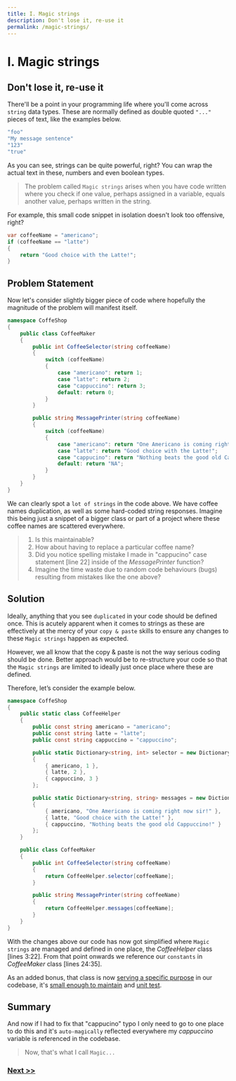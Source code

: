 ```yaml
---
title: I. Magic strings
description: Don't lose it, re-use it
permalink: /magic-strings/
---
```


# I. Magic strings

## Don't lose it, re-use it

There'll be a point in your programming life where you'll come across `string` data types. These are normally defined as double quoted `"..."` pieces of text, like the examples below.

```csharp
"foo"
"My message sentence"
"123"
"true"
```

As you can see, strings can be quite powerful, right? You can wrap the actual text in these, numbers and even boolean types.

> The problem called `Magic strings` arises when you have code written where you check if one value, perhaps assigned in a variable, equals another value, perhaps written in the string.

For example, this small code snippet in isolation doesn't look too offensive, right?

```csharp
var coffeeName = "americano";
if (coffeeName == "latte")
{
    return "Good choice with the Latte!";
}
```

## Problem Statement

Now let's consider slightly bigger piece of code where hopefully the magnitude of the problem will manifest itself.


```csharp
namespace CoffeShop
{
    public class CoffeeMaker
    {
        public int CoffeeSelector(string coffeeName)
        {
            switch (coffeeName)
            {
                case "americano": return 1;
                case "latte": return 2;
                case "cappuccino": return 3;
                default: return 0;
            }
        }

        public string MessagePrinter(string coffeeName)
        {
            switch (coffeeName)
            {
                case "americano": return "One Americano is coming right now sir!";
                case "latte": return "Good choice with the Latte!";
                case "cappucino": return "Nothing beats the good old Cappuccino!";
                default: return "NA";
            }
        }
    }
}
```

We can clearly spot a `lot of strings` in the code above. We have coffee names duplication, as well as some hard-coded string responses. Imagine this being just a snippet of a bigger class or part of a project where these coffee names are scattered everywhere.

> 1. Is this maintainable?
> 2. How about having to replace a particular coffee name?
> 3. Did you notice spelling mistake I made in "cappucino" case statement [line 22] inside of the *MessagePrinter* function?
> 4. Imagine the time waste due to random code behaviours (bugs) resulting from mistakes like the one above?

## Solution

Ideally, anything that you see `duplicated` in your code should be defined once. This is acutely apparent when it comes to strings as these are effectively at the mercy of your `copy & paste` skills to ensure any changes to these `Magic strings` happen as expected.

However, we all know that the copy & paste is not the way serious coding should be done. Better approach would be to re-structure your code so that the `Magic strings` are limited to ideally just once place where these are defined. 

Therefore, let’s consider the example below.

```csharp
namespace CoffeShop
{
    public static class CoffeeHelper
    {
        public const string americano = "americano";
        public const string latte = "latte";
        public const string cappuccino = "cappuccino";

        public static Dictionary<string, int> selector = new Dictionary<string, int>()
        {
            { americano, 1 },
            { latte, 2 },
            { cappuccino, 3 }
        };

        public static Dictionary<string, string> messages = new Dictionary<string, string>()
        {
            { americano, "One Americano is coming right now sir!" },
            { latte, "Good choice with the Latte!" },
            { cappuccino, "Nothing beats the good old Cappuccino!" }
        };
    }

    public class CoffeeMaker
    {
        public int CoffeeSelector(string coffeeName)
        {
            return CoffeeHelper.selector[coffeeName];
        }

        public string MessagePrinter(string coffeeName)
        {
            return CoffeeHelper.messages[coffeeName];
        }
    }
}
```

With the changes above our code has now got simplified where `Magic strings` are managed and defined in one place, the *CoffeeHelper* class [lines 3:22]. From that point onwards we reference our `constants` in *CoffeeMaker* class [lines 24:35]. 

As an added bonus, that class is now [serving a specific purpose](/logic-in-wrong-places) in our codebase, it's [small enough to maintain](/large-method-bodies) and [unit test](/no-unit-tests).

## Summary

And now if I had to fix that "cappucino" typo I only need to go to one place to do this and it's `auto-magically` reflected everywhere my *cappuccino* variable is referenced in the codebase. 

> Now, that's what I call `Magic...`

### [Next >>](/one-trick-pony-variables)